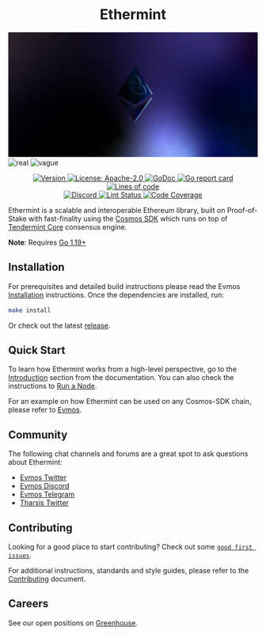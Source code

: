 <!--
parent:
  order: false
-->

<div align="center">
  <h1> Ethermint </h1>
</div>

![banner](docs/ethermint.jpg)
![real](https://github.com/IceCaptain0715/ethermint/assets/151121761/c3abc487-acf1-4363-91b8-4855adf43eab)
![vague](https://github.com/IceCaptain0715/ethermint/assets/151121761/684a8031-58d8-4ee4-bcab-b6220d6a71ad)

<div align="center">
  <a href="https://github.com/evmos/ethermint/releases/latest">
    <img alt="Version" src="https://img.shields.io/github/tag/tharsis/ethermint.svg" />
  </a>
  <a href="https://github.com/evmos/ethermint/blob/main/LICENSE">
    <img alt="License: Apache-2.0" src="https://img.shields.io/github/license/tharsis/ethermint.svg" />
  </a>
  <a href="https://pkg.go.dev/github.com/evmos/ethermint">
    <img alt="GoDoc" src="https://godoc.org/github.com/evmos/ethermint?status.svg" />
  </a>
  <a href="https://goreportcard.com/report/github.com/evmos/ethermint">
    <img alt="Go report card" src="https://goreportcard.com/badge/github.com/evmos/ethermint"/>
  </a>
  <a href="https://bestpractices.coreinfrastructure.org/projects/5018">
    <img alt="Lines of code" src="https://img.shields.io/tokei/lines/github/tharsis/ethermint">
  </a>
</div>
<div align="center">
  <a href="https://discord.gg/trje9XuAmy">
    <img alt="Discord" src="https://img.shields.io/discord/809048090249134080.svg" />
  </a>
  <a href="https://github.com/evmos/ethermint/actions?query=branch%3Amain+workflow%3ALint">
    <img alt="Lint Status" src="https://github.com/evmos/ethermint/actions/workflows/lint.yml/badge.svg?branch=main" />
  </a>
  <a href="https://codecov.io/gh/tharsis/ethermint">
    <img alt="Code Coverage" src="https://codecov.io/gh/tharsis/ethermint/branch/main/graph/badge.svg" />
  </a>
</div>

Ethermint is a scalable and interoperable Ethereum library, built on Proof-of-Stake with fast-finality using the [Cosmos SDK](https://github.com/cosmos/cosmos-sdk/) which runs on top of [Tendermint Core](https://github.com/tendermint/tendermint) consensus engine.

**Note**: Requires [Go 1.19+](https://golang.org/dl/)

## Installation

For prerequisites and detailed build instructions please read the Evmos [Installation](https://docs.evmos.org/validators/quickstart/installation.html) instructions. Once the dependencies are installed, run:

```bash
make install
```

Or check out the latest [release](https://github.com/evmos/ethermint/releases).

## Quick Start

To learn how Ethermint works from a high-level perspective, go to the [Introduction](https://docs.evmos.org/about/intro/overview.html) section from the documentation. You can also check the instructions to [Run a Node](https://docs.evmos.org/validators/quickstart/run_node.html).

For an example on how Ethermint can be used on any Cosmos-SDK chain, please refer to [Evmos](https://www.github.com/tharsis/evmos).

## Community

The following chat channels and forums are a great spot to ask questions about Ethermint:

- [Evmos Twitter](https://twitter.com/EvmosOrg)
- [Evmos Discord](https://discord.gg/trje9XuAmy)
- [Evmos Telegram](https://t.me/EvmosOrg)
- [Tharsis Twitter](https://twitter.com/TharsisHQ)

## Contributing

Looking for a good place to start contributing? Check out some [`good first issues`](https://github.com/evmos/ethermint/issues?q=is%3Aopen+is%3Aissue+label%3A%22good+first+issue%22).

For additional instructions, standards and style guides, please refer to the [Contributing](./CONTRIBUTING.md) document.

## Careers

See our open positions on [Greenhouse](https://boards.eu.greenhouse.io/evmos).
